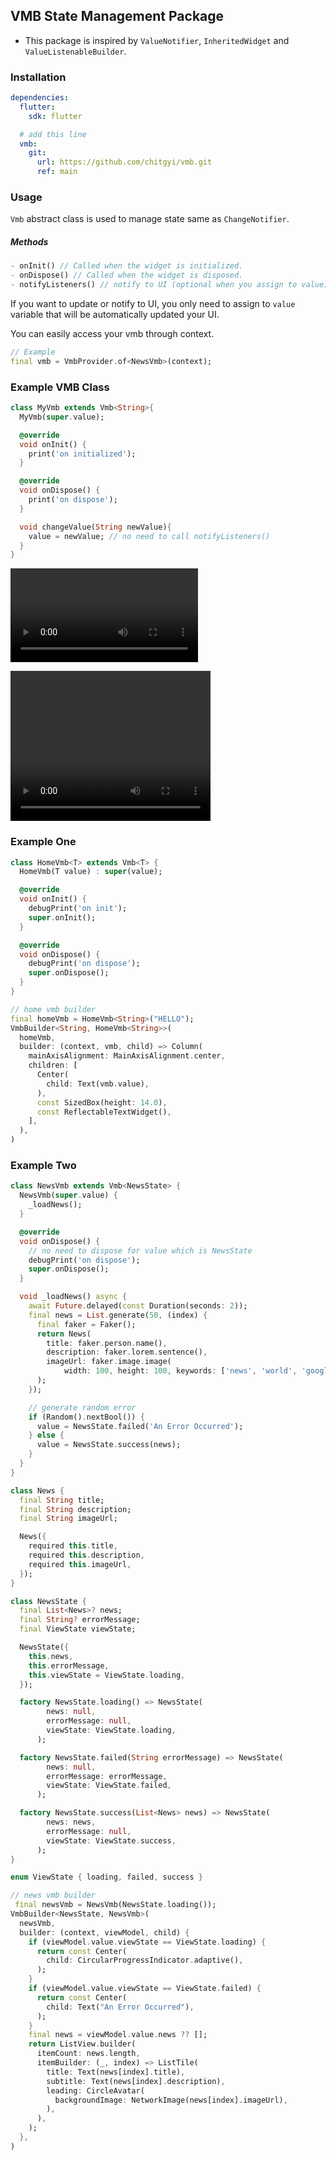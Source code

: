## VMB State Management Package

- This package is inspired by `ValueNotifier`, `InheritedWidget` and `ValueListenableBuilder`.

### Installation

```yml
dependencies:
  flutter:
    sdk: flutter

  # add this line
  vmb:
    git:
      url: https://github.com/chitgyi/vmb.git
      ref: main
```

### Usage

`Vmb` abstract class is used to manage state same as `ChangeNotifier`.

##### Methods

```dart
- onInit() // Called when the widget is initialized.
- onDispose() // Called when the widget is disposed.
- notifyListeners() // notify to UI (optional when you assign to value)
```

If you want to update or notify to UI, you only need to assign to `value` variable that will be automatically updated your UI.

You can easily access your vmb through context.

```dart
// Example
final vmb = VmbProvider.of<NewsVmb>(context);
```

### Example VMB Class

```dart
class MyVmb extends Vmb<String>{
  MyVmb(super.value);

  @override
  void onInit() {
    print('on initialized');
  }

  @override
  void onDispose() {
    print('on dispose');
  }

  void changeValue(String newValue){
    value = newValue; // no need to call notifyListeners()
  }
}
```

![Screen Record](https://github.com/chitgyi/vmb/raw/main/screenshots/example.mp4 "Screen Record")

<video width="320" height="240" controls alt="Screen Record">
  <source src="https://github.com/chitgyi/vmb/raw/main/screenshots/example.mp4" type="video/mp4">
</video>

### Example One

```dart
class HomeVmb<T> extends Vmb<T> {
  HomeVmb(T value) : super(value);

  @override
  void onInit() {
    debugPrint('on init');
    super.onInit();
  }

  @override
  void onDispose() {
    debugPrint('on dispose');
    super.onDispose();
  }
}

// home vmb builder
final homeVmb = HomeVmb<String>("HELLO");
VmbBuilder<String, HomeVmb<String>>(
  homeVmb,
  builder: (context, vmb, child) => Column(
    mainAxisAlignment: MainAxisAlignment.center,
    children: [
      Center(
        child: Text(vmb.value),
      ),
      const SizedBox(height: 14.0),
      const ReflectableTextWidget(),
    ],
  ),
)
```

### Example Two

```dart
class NewsVmb extends Vmb<NewsState> {
  NewsVmb(super.value) {
    _loadNews();
  }

  @override
  void onDispose() {
    // no need to dispose for value which is NewsState
    debugPrint('on dispose');
    super.onDispose();
  }

  void _loadNews() async {
    await Future.delayed(const Duration(seconds: 2));
    final news = List.generate(50, (index) {
      final faker = Faker();
      return News(
        title: faker.person.name(),
        description: faker.lorem.sentence(),
        imageUrl: faker.image.image(
            width: 100, height: 100, keywords: ['news', 'world', 'google']),
      );
    });

    // generate random error
    if (Random().nextBool()) {
      value = NewsState.failed('An Error Occurred');
    } else {
      value = NewsState.success(news);
    }
  }
}

class News {
  final String title;
  final String description;
  final String imageUrl;

  News({
    required this.title,
    required this.description,
    required this.imageUrl,
  });
}

class NewsState {
  final List<News>? news;
  final String? errorMessage;
  final ViewState viewState;

  NewsState({
    this.news,
    this.errorMessage,
    this.viewState = ViewState.loading,
  });

  factory NewsState.loading() => NewsState(
        news: null,
        errorMessage: null,
        viewState: ViewState.loading,
      );

  factory NewsState.failed(String errorMessage) => NewsState(
        news: null,
        errorMessage: errorMessage,
        viewState: ViewState.failed,
      );

  factory NewsState.success(List<News> news) => NewsState(
        news: news,
        errorMessage: null,
        viewState: ViewState.success,
      );
}

enum ViewState { loading, failed, success }

// news vmb builder
 final newsVmb = NewsVmb(NewsState.loading());
VmbBuilder<NewsState, NewsVmb>(
  newsVmb,
  builder: (context, viewModel, child) {
    if (viewModel.value.viewState == ViewState.loading) {
      return const Center(
        child: CircularProgressIndicator.adaptive(),
      );
    }
    if (viewModel.value.viewState == ViewState.failed) {
      return const Center(
        child: Text("An Error Occurred"),
      );
    }
    final news = viewModel.value.news ?? [];
    return ListView.builder(
      itemCount: news.length,
      itemBuilder: (_, index) => ListTile(
        title: Text(news[index].title),
        subtitle: Text(news[index].description),
        leading: CircleAvatar(
          backgroundImage: NetworkImage(news[index].imageUrl),
        ),
      ),
    );
  },
)
```
